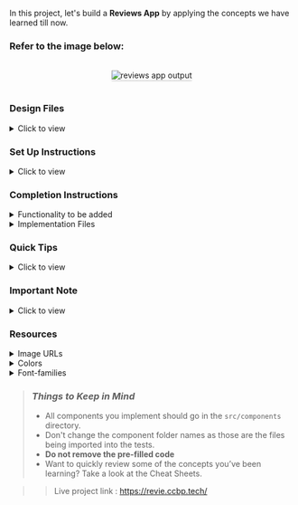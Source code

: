 In this project, let's build a **Reviews App** by applying the concepts we have learned till now.

### Refer to the image below:

<br/>
<div style="text-align: center;">
<img src="https://assets.ccbp.in/frontend/content/react-js/reviews-app-output-v2.gif" alt="reviews app output" style="max-width:70%;box-shadow:0 2.8px 2.2px rgba(0, 0, 0, 0.12)">
</div>
<br/>

### Design Files

<details>
<summary>Click to view</summary>

- [Extra Small (Size < 576px), Small (Size >= 576px)](https://assets.ccbp.in/frontend/content/react-js/reviews-app-sm-output.png)
- [Medium (Size >= 768px), Large (Size >= 992px) and Extra Large (Size >= 1200px)](https://assets.ccbp.in/frontend/content/react-js/reviews-app-lg-output.png)

</details>

### Set Up Instructions

<details>
<summary>Click to view</summary>

- Download dependencies by running `npm install`
- Start up the app using `npm start`
</details>

### Completion Instructions

<details>
<summary>Functionality to be added</summary>
<br/>

The app must have the following functionalities

- When the left arrow is clicked, then the previous review details should be displayed
- When the right arrow is clicked, then the next review details should be displayed
- If the review that is being displayed is the first in the list of reviews
  - There should not be any state change when the left arrow is clicked
- If the review that is being displayed is the last in the list of reviews
  - There should not be any state change when the right arrow is clicked
- The `ReviewsCarousel` component receives the `reviewsList` as a prop. It consists of a list of review objects with the following properties in each review object

  |     Key     | Data Type |
  | :---------: | :-------: |
  |   imgUrl    |  String   |
  |  username   |  String   |
  | companyName |  String   |
  | description |  String   |

</details>

<details>
<summary>Implementation Files</summary>
<br/>

Use these files to complete the implementation:

- `src/components/ReviewsCarousel/index.js`
- `src/components/ReviewsCarousel/index.css`
</details>

### Quick Tips

<details>
<summary>Click to view</summary>
<br>

- You can use the `cursor` CSS property to specify the mouse cursor to be displayed when pointing over an element

  ```
    cursor: pointer;
  ```

  <br/>
   <img src="https://assets.ccbp.in/frontend/content/react-js/cursor-pointer-img.png" alt="cursor pointer" style="width:100px" />

- You can use the below `outline` CSS property for buttons and input elements to remove the highlighting when the elements are clicked

  ```
    outline: none;
  ```

</details>

### Important Note

<details>
<summary>Click to view</summary>

<br/>

**The following instructions are required for the tests to pass**

- The button to check the previous review should have the testid attribute with value as **leftArrow**
- The button to check the next review should have the testid attribute with value as **rightArrow**
- The profile images should have the alt as the value of the key `username` from each review object provided 
</details>

### Resources

<details>
<summary>Image URLs</summary>

- [https://assets.ccbp.in/frontend/react-js/reviews-bg.png](https://assets.ccbp.in/frontend/react-js/reviews-bg.png)
- [https://assets.ccbp.in/frontend/react-js/left-arrow-img.png](https://assets.ccbp.in/frontend/react-js/left-arrow-img.png) alt should be **left arrow**
- [https://assets.ccbp.in/frontend/react-js/right-arrow-img.png](https://assets.ccbp.in/frontend/react-js/right-arrow-img.png) alt should be **right arrow**

</details>

<details>
<summary>Colors</summary>

<br/>

<div style="background-color: #ffffff ; width: 150px; padding: 10px; color: black">Hex: #ffffff</div>
<div style="background-color: #171f46 ; width: 150px; padding: 10px; color: white">Hex: #171f46</div>

</details>

<details>
<summary>Font-families</summary>

- Roboto

</details>

> ### _Things to Keep in Mind_
>
> - All components you implement should go in the `src/components` directory.
> - Don't change the component folder names as those are the files being imported into the tests.
> - **Do not remove the pre-filled code**
> - Want to quickly review some of the concepts you’ve been learning? Take a look at the Cheat Sheets.

>> Live project link : https://revie.ccbp.tech/

